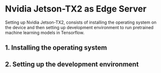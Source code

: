# Nvidia Jetson-TX2 as Edge Server

Setting up Nvidia Jetson-TX2, consists of installing the operating system on the device and then setting up development environment to run pretrained machine learning models in Tensorflow.

## 1. Installing the operating system

## 2. Setting up the development environment
